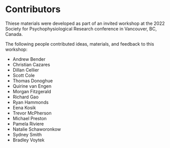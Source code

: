 # Contributors

Thiese materials were developed as part of an invited workshop at the 2022 Society for Psychophysiological Research conference in Vancouver, BC, Canada.

The following people contributed ideas, materials, and feedback to this workshop:

- Andrew Bender
- Christian Cazares
- Dillan Cellier
- Scott Cole
- Thomas Donoghue
- Quirine van Engen
- Morgan Fitzgerald
- Richard Gao
- Ryan Hammonds
- Eena Kosik
- Trevor McPherson
- Michael Preston
- Pamela Riviere
- Natalie Schaworonkow
- Sydney Smith
- Bradley Voytek